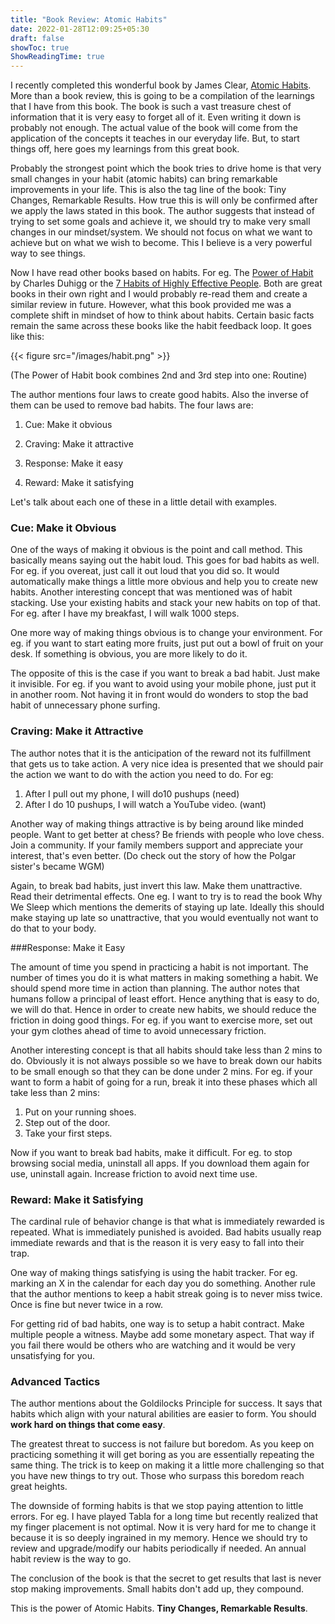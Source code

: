 ```yaml
---
title: "Book Review: Atomic Habits"
date: 2022-01-28T12:09:25+05:30
draft: false
showToc: true
ShowReadingTime: true
---
```


 I recently completed this wonderful book by James Clear, [Atomic Habits](https://www.amazon.in/Atomic-Habits-James-Clear/dp/1847941834/ref=asc_df_1847941834/?tag=googleshopdes-21&linkCode=df0&hvadid=396987849297&hvpos=&hvnetw=g&hvrand=5229243871160487523&hvpone=&hvptwo=&hvqmt=&hvdev=c&hvdvcmdl=&hvlocint=&hvlocphy=1007820&hvtargid=pla-551566274852&psc=1&ext_vrnc=hi). More than a book review, this is going to be a compilation of the learnings that I have from this book. The book is such a vast treasure chest of information that it is very easy to forget all of it. Even writing it down is probably not enough. The actual value of the book will come from the application of the concepts it teaches in our everyday life. But, to start things off, here goes my learnings from this great book.

Probably the strongest point which the book tries to drive home is that very small changes in your habit (atomic habits) can bring remarkable improvements in your life. This is also the tag line of the book: Tiny Changes, Remarkable Results. How true this is will only be confirmed after we apply the laws stated in this book. The author suggests that instead of trying to set some goals and achieve it, we should try to make very small changes in our mindset/system. We should not focus on what we want to achieve but on what we wish to become. This I believe is a very powerful way to see things.

Now I have read other books based on habits. For eg. The [Power of Habit](https://www.amazon.in/Power-Habit-Why-What-Change/dp/1847946240/ref=asc_df_1847946240/?tag=googleshopdes-21&linkCode=df0&hvadid=397083891104&hvpos=&hvnetw=g&hvrand=15156607353235930259&hvpone=&hvptwo=&hvqmt=&hvdev=c&hvdvcmdl=&hvlocint=&hvlocphy=1007820&hvtargid=pla-362527340050&psc=1&ext_vrnc=hi) by Charles Duhigg or the [7 Habits of Highly Effective People](https://www.amazon.in/Habits-Highly-Effective-People-Powerful-ebook/dp/B01069X4H0). Both are great books in their own right and I would probably re-read them and create a similar review in future. However, what this book provided me was a complete shift in mindset of how to think about habits. Certain basic facts remain the same across these books like the habit feedback loop. It goes like this:

{{< figure src="/images/habit.png"  >}}

(The Power of Habit book combines 2nd and 3rd step into one: Routine)

The author mentions four laws to create good habits. Also the inverse of them can be used to remove bad habits. The four laws are:

1. Cue: Make it obvious

2. Craving: Make it attractive

3. Response: Make it easy

4. Reward: Make it satisfying

Let's talk about each one of these in a little detail with examples.

### Cue: Make it Obvious

One of the ways of making it obvious is the point and call method. This basically means saying out the habit loud. This goes for bad habits as well. For eg. if you overeat, just call it out loud that you did so. It would automatically make things a little more obvious and help you to create new habits. 
Another interesting concept that was mentioned was of habit stacking. Use your existing habits and stack your new habits on top of that. For eg. after I have my breakfast, I will walk 1000 steps. 

One more way of making things obvious is to change your environment. For eg. if you want to start eating more fruits, just put out a bowl of fruit on your desk. If something is obvious, you are more likely to do it.

The opposite of this is the case if you want to break a bad habit. Just make it invisible. For eg. if you want to avoid using your mobile phone, just put it in another room. Not having it in front would do wonders to stop the bad habit of unnecessary phone surfing.

### Craving: Make it Attractive

The author notes that it is the anticipation of the reward not its fulfillment that gets us to take action.
A very nice idea is presented that we should pair the action we want to do with the action you need to do. For eg:
1. After I pull out my phone, I will do10 pushups (need)
2. After I do 10 pushups, I will watch a YouTube video. (want)

Another way of making things attractive is by being around like minded people. Want to get better at chess? Be friends with people who love chess. Join a community. If your family members support and appreciate your interest, that's even better. (Do check out the story of how the Polgar sister's became WGM)

Again, to break bad habits, just invert this law. Make them unattractive. Read their detrimental effects. One eg. I want to try is to read the book Why We Sleep  which mentions the demerits of staying up late. Ideally this should make staying up late so unattractive, that you would eventually not want to do that to your body.

###Response: Make it Easy

The amount of time you spend in practicing a habit is not important. The number of times you do it is what matters in making something a habit. We should spend more time in action than planning.
The author notes that humans follow a principal of least effort. Hence anything that is easy to do, we will do that. Hence in order to create new habits, we should reduce the friction in doing good things. 
For eg. if you want to exercise more, set out your gym clothes ahead of time to avoid unnecessary friction.

Another interesting concept is that all habits should take less than 2 mins to do. Obviously it is not always possible so we have to break down our habits to be small enough so that they can be done under 2 mins. For eg. if your want to form a habit of going for a run, break it into these phases which all take less than 2 mins:
1. Put on your running shoes.
2. Step out of the door.
3. Take your first steps.

Now if you want to break bad habits, make it difficult. For eg. to stop browsing social media, uninstall all apps. If you download them again for use, uninstall again. Increase friction to avoid next time use.

### Reward: Make it Satisfying

The cardinal rule of behavior change is that what is immediately rewarded is repeated. What is immediately punished is avoided. Bad habits usually reap immediate rewards and that is the reason it is very easy to fall into their trap.

One way of making things satisfying is using the habit tracker. For eg. marking an X in the calendar for each day you do something. Another rule that the author mentions to keep a habit streak going is to never miss twice. Once is fine but never twice in a row.

For getting rid of bad habits, one way is to setup a habit contract. Make multiple people a witness. Maybe add some monetary aspect. That way if you fail there would be others who are watching and it would be very unsatisfying for you.

### Advanced Tactics

The author mentions about the Goldilocks Principle for success. It says that habits which align with your natural abilities are easier to form. You should **work hard on things that come easy**.

The greatest threat to success is not failure but boredom. As you keep on practicing something it will get boring as you are essentially repeating the same thing. The trick is to keep on making it a little more challenging so that you have new things to try out. Those who surpass this boredom reach great heights.

The downside of forming habits is that we stop paying attention to little errors. For eg. I have played Tabla for a long time but recently realized that my finger placement is not optimal. Now it is very hard for me to change it because it is so deeply ingrained in my memory. Hence we should try to review and upgrade/modify our habits periodically if needed. An annual habit review is the way to go.

The conclusion of the book is that the secret to get results that last is never stop making improvements. Small habits don't add up, they compound.

This is the power of Atomic Habits. **Tiny Changes, Remarkable Results**.